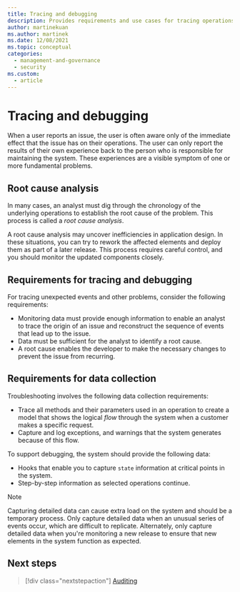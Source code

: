 ```yaml
---
title: Tracing and debugging
description: Provides requirements and use cases for tracing operations and debugging software releases as it relates to monitoring, and diagnostics. 
author: martinekuan
ms.author: martinek
ms.date: 12/08/2021
ms.topic: conceptual
categories:
  - management-and-governance
  - security
ms.custom:
  - article
---
```


# Tracing and debugging

When a user reports an issue, the user is often aware only of the immediate effect that the issue has on their operations. The user can only report the results of their own experience back to the person who is responsible for maintaining the system. These experiences are a visible symptom of one or more fundamental problems.

## Root cause analysis

 In many cases, an analyst must dig through the chronology of the underlying operations to establish the root cause of the problem. This process is called a *root cause analysis*.

A root cause analysis may uncover inefficiencies in application design. In these situations, you can try to rework the affected elements and deploy them as part of a later release. This process requires careful control, and you should monitor the updated components closely.

## Requirements for tracing and debugging

For tracing unexpected events and other problems, consider the following requirements:

- Monitoring data must provide enough information to enable an analyst to trace the origin of an issue and reconstruct the sequence of events that lead up to the issue.
- Data must be sufficient for the analyst to identify a root cause.
- A root cause enables the developer to make the necessary changes to prevent the issue from recurring.

## Requirements for data collection

Troubleshooting involves the following data collection requirements:

- Trace all methods and their parameters used in an operation to create a model that shows the logical *flow* through the system when a customer makes a specific request.
- Capture and log exceptions, and warnings that the system generates because of this flow.

To support debugging, the system should provide the following data:

- Hooks that enable you to capture `state` information at critical points in the system.
- Step-by-step information as selected operations continue.

> [!NOTE]
> Capturing detailed data can cause extra load on the system and should be a temporary process. Only capture detailed data when an unusual series of events occur, which are difficult to replicate. Alternately, only capture detailed data when you're monitoring a new release to ensure that new elements in the system function as expected.

## Next steps

> [!div class="nextstepaction"]
> [Auditing](./auditing.md)